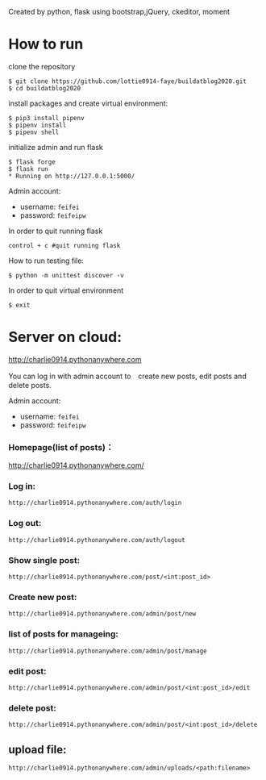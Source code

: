 Created by python, flask
        using bootstrap,jQuery, ckeditor, moment 

# How to run

clone the repository
```
$ git clone https://github.com/lottie0914-faye/buildatblog2020.git
$ cd buildatblog2020
```
install packages and create virtual environment:
```
$ pip3 install pipenv
$ pipenv install 
$ pipenv shell
```
initialize admin and run flask
```
$ flask forge
$ flask run
* Running on http://127.0.0.1:5000/
```

Admin account:
* username: `feifei`
* password: `feifeipw`

In order to quit running flask
```
control + c #quit running flask
```

How to run testing file:
```
$ python -m unittest discover -v
```

In order to quit virtual environment 
```
$ exit
```

# Server on cloud:
http://charlie0914.pythonanywhere.com


You can log in with admin account to　create new posts, edit posts and delete posts.

Admin account:
* username: `feifei`
* password: `feifeipw`

### Homepage(list of posts)：

http://charlie0914.pythonanywhere.com/

### Log in:
```
http://charlie0914.pythonanywhere.com/auth/login
```

### Log out:
```
http://charlie0914.pythonanywhere.com/auth/logout
```

### Show single post:
```
http://charlie0914.pythonanywhere.com/post/<int:post_id>
```
### Create new post:
```
http://charlie0914.pythonanywhere.com/admin/post/new
```

### list of posts for manageing:
```
http://charlie0914.pythonanywhere.com/admin/post/manage
```

### edit post:
```
http://charlie0914.pythonanywhere.com/admin/post/<int:post_id>/edit
```

### delete post:
```
http://charlie0914.pythonanywhere.com/admin/post/<int:post_id>/delete
```

## upload file:
```
http://charlie0914.pythonanywhere.com/admin/uploads/<path:filename>
```








